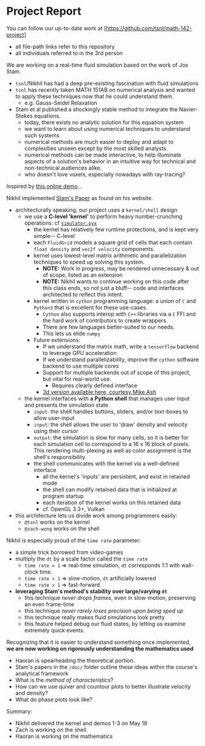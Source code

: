 # Project Report

You can follow our up-to-date work at [https://github.com/tsnl/math-142-project]
- all file-path links refer to this repository
- all individuals referred to in the 3rd person

We are working on a real-time fluid simulation based on the work of Jos Stam.
- `tsnl`/Nikhil has had a deep pre-existing fascination with fluid simulations
- `tsnl` has recently taken MATH 151AB on numerical analysis and wanted to apply 
  these techniques now that he could understand them.
    - e.g. Gauss-Seidel Relaxation
- Stam et al published a shockingly stable method to integrate the Navier-Stokes 
  equations.
    - today, there exists no analytic solution for this equation system
    - we want to learn about using numerical techniques to understand such systems
    - numerical methods are much easier to deploy and adapt to complexities unseen
      except by the most skilled analysts.
    - numerical methods can be made interactive, to help illuminate aspects of a 
      solution's behavior in an intuitive way for technical and non-technical 
      audiences alike.
    - who doesn't love voxels, especially nowadays with ray-tracing?

Inspired by [this online demo](https://www.cs.utexas.edu/~teammco/projects/fluids_simulation/)...

Nikhil implemented [Stam's Paper](/doc/Jos%20Stam%20-%20Real%20Time%20Fluid%20Sim%20-%20GDC03.pdf)
as found on his website.
- architecturally speaking, our project uses a `kernel/shell` design
  - we use a **C-level 'kernel'** to perform heavy number-crunching operations: cf [`simulator.pyx`](/fluids/simulator.pyx)
    - the kernel has relatively few runtime protections, and is kept very simple-- C-level
    - each `FluidGrid` models a square grid of cells that each contain `float density` and `vec2f velocity` 
      components.
    - kernel uses lowest-level matrix arithmetic and parallelization techniques to speed up solving this
      system.
      - **NOTE:** Work in progress, may be rendered unnecessary & out of scope, listed as an extension
      - **NOTE:** Nikhil wants to continue working on this code after this class ends, so not just a bluff--
        code and interfaces architected to reflect this intent.
    - kernel written in `cython` programming language: a union of `C` and `Python3` that is excellent for 
      these use-cases.
      - `Cython` also supports interop with `C++` libraries via a `C` FFI and the hard work of contributors to create wrappers.
      - There are few languages better-suited to our needs.
      - This lets us elide `numpy`
    - Future extensions:
      - If we understand the matrix math, write a `tensorflow` backend to leverage GPU acceleration
      - If we understand parallelizability, improve the `cython` software backend to use multiple cores
      - Support for multiple backends out of scope of this project, but vital for real-world use.
        - Requires clearly defined interface
      - [3d version available here, courtesy Mike Ash](https://mikeash.com/pyblog/fluid-simulation-for-dummies.html)
  - the kernel interfaces with **a Python shell** that manages user input and presents the simulation state
    - `input`: the shell handles buttons, sliders, and/or text-boxes to allow user-input
    - `input`: the shell allows the user to 'draw' density and velocity using their cursor
    - `output`: the simulation is slow for many cells, so it is better for each simulation cell to correspond to
        a 16 x 16 block of pixels. This rendering multi-plexing as well as color assignment is the shell's
        responsibility.
    - the shell communicates with the kernel via a well-defined interface
      - all the kernel's 'inputs' are persistent, and exist in retained mode
      - the shell can modify retained data that is initialized at program startup
      - each iteration of the kernel works on this retained data
      - cf. OpenGL 3.3+, Vulkan
- this architecture lets us divide work among programmers easily:
  - `@tsnl` works on the kernel
  - `@zach-wong` works on the shell

Nikhil is especially proud of the `time rate` parameter:
- a simple trick borrowed from video-games
- multiply the `dt` by a scale factor called the `time rate`
  - `time rate = 1` => real-time simulation, `dt` corresponds 1:1 with wall-clock time.
  - `time rate < 1` => slow-motion, `dt` artificially lowered
  - `time rate > 1` => fast-forward
- **leveraging Stam's method's stability over large/varying `dt`**
  - this technique _never drops frames_, even in slow-motion, preserving an even frame-time
  - this technique _never rarely loses precision upon being sped up_
  - this technique really makes fluid simulations look pretty
  - this feature helped debug our fluid states, by letting us examine extremely quick events.

Recognizing that it is easier to understand something once implemented,
**we are now working on rigorously understanding the mathematics used**
- Haoran is spearheading the theoretical portion.
- Stam's papers in the `/doc/` folder outline these ideas within the course's analytical framework
- What is the _method of characteristics_?
- How can we use quiver and countour plots to better illustrate velocity and density?
- What do phase plots look like?

Summary:
- Nikhil delivered the kernel and demos 1-3 on May 18
- Zach is working on the shell
- Haoran is working on the mathematics
